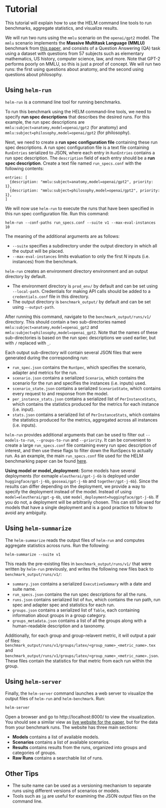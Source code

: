 # Tutorial

This tutorial will explain how to use the HELM command line tools to run benchmarks, aggregate statistics, and visualize results.

We will run two runs using the `mmlu` scenario on the `openai/gpt2` model. The `mmlu` scenario implements the **Massive Multitask Language (MMLU)** benchmark from [this paper](https://arxiv.org/pdf/2009.03300.pdf), and consists of a Question Answering (QA) task using a dataset with questions from 57 subjects such as elementary mathematics, US history, computer science, law, and more. Note that GPT-2 performs poorly on MMLU, so this is just a proof of concept. We will run two runs: the first using questions about anatomy, and the second using questions about philosophy.

## Using `helm-run`

`helm-run` is a command line tool for running benchmarks.

To run this benchmark using the HELM command-line tools, we need to specify **run spec descriptions** that describes the desired runs. For this example, the run spec descriptions are `mmlu:subject=anatomy,model=openai/gpt2` (for anatomy) and `mmlu:subject=philosophy,model=openai/gpt2` (for philosophy).

Next, we need to create a **run spec configuration file** containing these run spec descriptions. A run spec configuration file is a text file containing `RunEntries` serialized to JSON, where each entry in `RunEntries` contains a run spec description. The `description` field of each entry should be a **run spec description**. Create a text file named `run_specs.conf` with the following contents:

```
entries: [
  {description: "mmlu:subject=anatomy,model=openai/gpt2", priority: 1},
  {description: "mmlu:subject=philosophy,model=openai/gpt2", priority: 1},
]
```

We will now use `helm-run` to execute the runs that have been specified in this run spec configuration file. Run this command:

```
helm-run --conf-paths run_specs.conf --suite v1 --max-eval-instances 10
```

The meaning of the additional arguments are as follows:

- `--suite` specifies a subdirectory under the output directory in which all the output will be placed.
- `--max-eval-instances` limits evaluation to only the first *N* inputs (i.e. instances) from the benchmark.

`helm-run` creates an environment directory environment and an output directory by default.

-  The environment directory is `prod_env/` by default and can be set using `--local-path`. Credentials for making API calls should be added to a `credentials.conf` file in this directory.
-  The output directory is `benchmark_output/` by default and can be set using `--output-path`.

After running this command, navigate to the `benchmark_output/runs/v1/` directory. This should contain a two sub-directories named `mmlu:subject=anatomy,model=openai_gpt2` and `mmlu:subject=philosophy,model=openai_gpt2`. Note that the names of these sub-directories is based on the run spec descriptions we used earlier, but with `/` replaced with `_`.

Each output sub-directory will contain several JSON files that were generated during the corresponding run:

- `run_spec.json` contains the `RunSpec`, which specifies the scenario, adapter and metrics for the run.
- `scenario.json` contains a serialized `Scenario`, which contains the scenario for the run and specifies the instances (i.e. inputs) used.
- `scenario_state.json` contains a serialized `ScenarioState`, which contains every request to and response from the model.
- `per_instance_stats.json` contains a serialized list of `PerInstanceStats`, which contains the statistics produced for the metrics for each instance (i.e. input).
- `stats.json` contains a serialized list of `PerInstanceStats`, which contains the statistics produced for the metrics, aggregated across all instances (i.e. inputs).

`helm-run` provides additional arguments that can be used to filter out `--models-to-run`, `--groups-to-run` and `--priority`. It can be convenient to create a large `run_specs.conf` file containing every run spec description of interest, and then use these flags to filter down the RunSpecs to actually run. As an example, the main `run_specs.conf` file used for the HELM benchmarking paper can be found [here](https://github.com/stanford-crfm/helm/blob/main/src/helm/benchmark/presentation/run_specs.conf).

**Using model or model_deployment:** Some models have several deployments (for exmaple `eleutherai/gpt-j-6b` is deployed under `huggingface/gpt-j-6b`, `gooseai/gpt-j-6b` and `together/gpt-j-6b`). Since the results can differ depending on the deployment, we provide a way to specify the deployment instead of the model. Instead of using `model=eleutherai/gpt-g-6b`, use `model_deployment=huggingface/gpt-j-6b`. If you do not, a deployment will be arbitrarily chosen. This can still be used for models that have a single deployment and is a good practice to follow to avoid any ambiguity.

## Using `helm-summarize`

The `helm-summarize` reads the output files of `helm-run` and computes aggregate statistics across runs. Run the following:

```
helm-summarize --suite v1
```

This reads the pre-existing files in `benchmark_output/runs/v1/` that were written by `helm-run` previously, and writes the following new files back to `benchmark_output/runs/v1/`:

- `summary.json` contains a serialized `ExecutiveSummary` with a date and suite name.
- `run_specs.json` contains the run spec descriptions for all the runs.
- `runs.json` contains serialized list of `Run`, which contains the run path, run spec and adapter spec and statistics for each run.
- `groups.json` contains a serialized list of `Table`, each containing information about groups in a group category.
- `groups_metadata.json` contains a list of all the groups along with a human-readable description and a taxonomy.

Additionally, for each group and group-relavent metric, it will output a pair of files: `benchmark_output/runs/v1/groups/latex/<group_name>_<metric_name>.tex` and `benchmark_output/runs/v1/groups/latex/<group_name>_<metric_name>.json`. These files contain the statistics for that metric from each run within the group.

<!--
# TODO(#1441): Enable plots

## Using `helm-create-plots`

The `helm-create-plots` reads the `groups` directory created by `helm-summarize` and creates plots, equivalent to those use in the HELM paper. Run the following:

```
helm-create-plots --suite v1
```

This reads the pre-existing files in `benchmark_output/runs/v1/groups` that were written by `helm-summarize` previously,
and creates plots (`.png` or `.pdf`) at `benchmark_output/runs/v1/plots`.

-->

## Using `helm-server`

Finally, the `helm-server` command launches a web server to visualize the output files of `helm-run` and `helm-benchmark`. Run:

```
helm-server
```

Open a browser and go to http://localhost:8000/ to view the visualization. You should see a similar view as [live website for the paper](https://crfm.stanford.edu/helm/v1.0/), but for the data from your benchmark runs. The website has three main sections:

- **Models** contains a list of available models.
- **Scenarios** contains a list of available scenarios.
- **Results** contains results from the runs, organized into groups and categories of groups.
- **Raw Runs** contains a searchable list of runs.

## Other Tips

- The suite name can be used as a versioning mechanism to separate runs using different versions of scenarios or models.
- Tools such as [`jq`](https://stedolan.github.io/jq/) are useful for examining the JSON output files on the command line.
